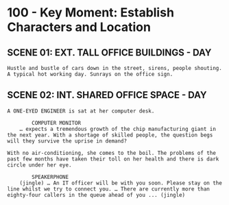 # 100 - Key Moment: Establish Characters and Location

## SCENE 01: EXT. TALL OFFICE BUILDINGS - DAY

```
Hustle and bustle of cars down in the street, sirens, people shouting. A typical hot working day. Sunrays on the office sign.
```

## SCENE 02: INT. SHARED OFFICE SPACE - DAY

```
A ONE-EYED ENGINEER is sat at her computer desk.

        COMPUTER MONITOR
    … expects a tremendous growth of the chip manufacturing giant in the next year. With a shortage of skilled people, the question begs will they survive the uprise in demand?
    
With no air-conditioning, she comes to the boil. The problems of the past few months have taken their toll on her health and there is dark circle under her eye. 

        SPEAKERPHONE
    (jingle) … An IT officer will be with you soon. Please stay on the line whilst we try to connect you. … There are currently more than eighty-four callers in the queue ahead of you ... (jingle) 
```